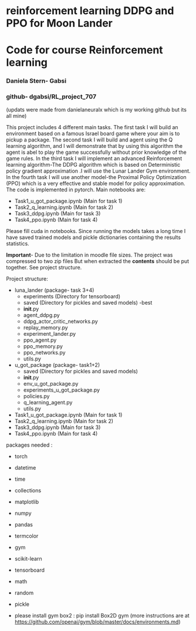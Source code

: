 # reinforcement learning DDPG and PPO for Moon Lander
# Code for course Reinforcement learning
### Daniela Stern- Gabsi

### github- dgabsi/RL_project_707

(updats were made from danielaneuralx which is my working github but its all mine)

This project includes 4 different main tasks. The first task I will build an environment based on a famous Israel board game 
where your aim is to pickup a package. The second task I will build and agent using the Q learning algorithm, and I will 
demonstrate that by using this algorithm the agent is abel to play the game successfully without prior knowledge of the game rules.
In the third task I will implement an advanced Reinforcement learning algorithm-The DDPG algorithm which is based on Deterministic policy gradient approximation
.I will use the Lunar Lander Gym environment. In the fourth task I will use another model-the Proximal Policy Optimization (PPO) 
which is a very effective and stable model for policy approximation.
The code is implemented in pytorch.
Main notebooks are:
- Task1_u_got_package.ipynb (Main for task 1) 
- Task2_q_learning.ipynb (Main for task 2)
- Task3_ddpg.ipynb (Main for task 3)
- Task4_ppo.ipynb (Main for task 4)

Please fill cuda in  notebooks.
Since running the models takes a long time I have saved trained models and pickle dictionaries containing the results statistics.

**Important**- Due to the limitation in moodle file sizes. The project was compressed to two zip files
But when extracted the **contents** should be put together. See project structure.


Project structure:
- luna_lander (package- task 3+4)
    - experiments (Directory for tensorboard)
    - saved (Directory for pickles and saved models)
      -best
    - __init__.py
    - agent_ddpg.py
    - ddpg_actor_critic_networks.py
    - replay_memory.py
    - experiment_lander.py
    - ppo_agent.py
    - ppo_memory.py
    - ppo_networks.py 
    - utils.py
- u_got_package (package- task1+2)
    - saved (Directory for pickles and saved models)
    - __init__.py 
    - env_u_got_package.py 
    - experiments_u_got_package.py
    - policies.py
    - q_learning_agent.py
    - utils.py 
- Task1_u_got_package.ipynb (Main for task 1)
- Task2_q_learning.ipynb (Main for task 2)
- Task3_ddpg.ipynb (Main for task 3)
- Task4_ppo.ipynb (Main for task 4)

packages needed :
- torch
- datetime
- time
- collections
- matplotlib
- numpy
- pandas
- termcolor
- gym
- scikit-learn
- tensorboard
- math
- random
- pickle

- please install gym box2 : pip install Box2D gym
  (more instructions are at https://github.com/openai/gym/blob/master/docs/environments.md)

